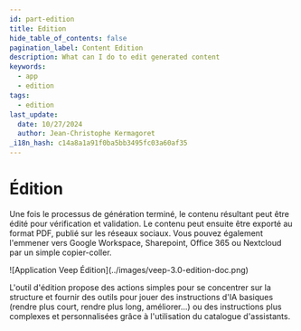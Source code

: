 ```yaml
---
id: part-edition
title: Edition
hide_table_of_contents: false
pagination_label: Content Edition
description: What can I do to edit generated content
keywords:
  - app
  - edition
tags:
  - edition
last_update:
  date: 10/27/2024
  author: Jean-Christophe Kermagoret
_i18n_hash: c14a8a1a91f0ba5bb3495fc03a60af35
---
```

# Édition

Une fois le processus de génération terminé, le contenu résultant peut être édité pour vérification et validation. Le contenu peut ensuite être exporté au format PDF, publié sur les réseaux sociaux. Vous pouvez également l'emmener vers Google Workspace, Sharepoint, Office 365 ou Nextcloud par un simple copier-coller.

<div class="zoom screenshot">
![Application Veep Édition](../images/veep-3.0-edition-doc.png)
</div>

L'outil d'édition propose des actions simples pour se concentrer sur la structure et fournir des outils pour jouer des instructions d'IA basiques (rendre plus court, rendre plus long, améliorer...) ou des instructions plus complexes et personnalisées grâce à l'utilisation du catalogue d'assistants.
